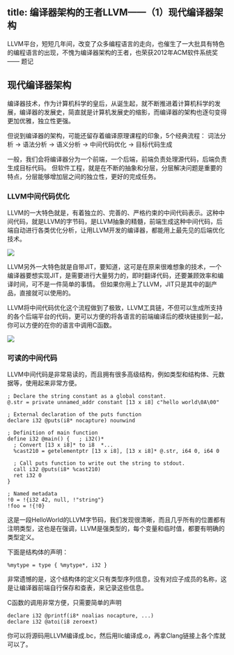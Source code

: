 title: 编译器架构的王者LLVM——（1）现代编译器架构
---

LLVM平台，短短几年间，改变了众多编程语言的走向，也催生了一大批具有特色的编程语言的出现，不愧为编译器架构的王者，也荣获2012年ACM软件系统奖 —— 题记


## 现代编译器架构

编译器技术，作为计算机科学的皇后，从诞生起，就不断推进着计算机科学的发展，编译器的发展史，简直就是计算机发展史的缩影，而编译器的架构也逐句变得更加优雅，独立性更强。

但说到编译器的架构，可能还留存着编译原理课程的印象，5个经典流程：
词法分析 -> 语法分析 -> 语义分析 -> 中间代码优化 -> 目标代码生成

一般，我们会将编译器分为一个前端，一个后端，前端负责处理源代码，后端负责生成目标代码。
但软件工程，就是在不断的抽象和分层，分层解决问题是重要的特点，分层能够增加层之间的独立性，更好的完成任务。

### LLVM中间代码优化

LLVM的一大特色就是，有着独立的、完善的、严格约束的中间代码表示。这种中间代码，就是LLVM的字节码，是LLVM抽象的精髓，前端生成这种中间代码，后端自动进行各类优化分析，让用LLVM开发的编译器，都能用上最先见的后端优化技术。

![](http://www.aosabook.org/images/llvm/SimpleCompiler.png)

LLVM另外一大特色就是自带JIT，要知道，这可是在原来很难想象的技术，一个编译器要想实现JIT，是需要进行大量努力的，即时翻译代码，还要兼顾效率和编译时间，可不是一件简单的事情。
但如果你用上了LLVM，JIT只是其中的副产品，直接就可以使用的。

LLVM将中间代码优化这个流程做到了极致，LLVM工具链，不但可以生成所支持的各个后端平台的代码，更可以方便的将各语言的前端编译后的模块链接到一起，你可以方便的在你的语言中调用C函数。

![](http://www.aosabook.org/images/llvm/RetargetableCompiler.png)


### 可读的中间代码

LLVM中间代码是非常易读的，而且拥有很多高级结构，例如类型和结构体、元数据等，使用起来非常方便。

```
; Declare the string constant as a global constant.
@.str = private unnamed_addr constant [13 x i8] c"hello world\0A\00"

; External declaration of the puts function
declare i32 @puts(i8* nocapture) nounwind

; Definition of main function
define i32 @main() {   ; i32()*
  ; Convert [13 x i8]* to i8  *...
  %cast210 = getelementptr [13 x i8], [13 x i8]* @.str, i64 0, i64 0

  ; Call puts function to write out the string to stdout.
  call i32 @puts(i8* %cast210)
  ret i32 0
}

; Named metadata
!0 = !{i32 42, null, !"string"}
!foo = !{!0}
```

这是一段HelloWorld的LLVM字节码，我们发现很清晰，而且几乎所有的位置都有注明类型，这也是在强调，LLVM是强类型的，每个变量和临时值，都要有明确的类型定义。

下面是结构体的声明：
```
%mytype = type { %mytype*, i32 }
```

非常遗憾的是，这个结构体的定义只有类型序列信息，没有对应子成员的名称，这是让编译器前端自行保存和查表，来记录这些信息。

C函数的调用非常方便，只需要简单的声明
```
declare i32 @printf(i8* noalias nocapture, ...)
declare i32 @atoi(i8 zeroext)
```
你可以将源码用LLVM编译成.bc，然后用llc编译成.o，再拿Clang链接上各个库就可以了。


